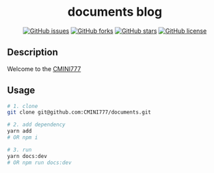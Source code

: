 <h1 align="center">documents blog</h1>

<div align="center">

[![GitHub issues](https://img.shields.io/github/issues/CMINI777/documents)](https://github.com/CMINI777/documents/issues) [![GitHub forks](https://img.shields.io/github/forks/CMINI777/documents)](https://github.com/CMINI777/documents/network) [![GitHub stars](https://img.shields.io/github/stars/CMINI777/documents)](https://github.com/CMINI777/documents/stargazers) [![GitHub license](https://img.shields.io/github/license/CMINI777/documents)](https://github.com/CMINI777/documents/blob/master/LICENSE)

</div>

## Description
Welcome to the [CMINI777](https://cmini777.github.io/documents/)

## Usage

```bash
# 1. clone
git clone git@github.com:CMINI777/documents.git

# 2. add dependency
yarn add 
# OR npm i

# 3. run
yarn docs:dev 
# OR npm run docs:dev

```
